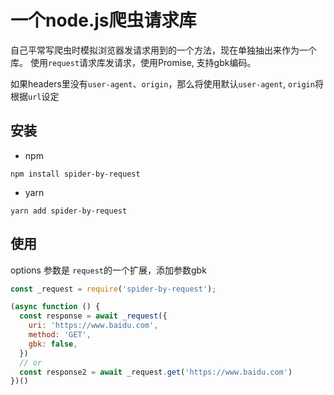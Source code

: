 # 一个node.js爬虫请求库

自己平常写爬虫时模拟浏览器发请求用到的一个方法，现在单独抽出来作为一个库。
使用`request`请求库发请求，使用Promise, 支持gbk编码。

如果headers里没有`user-agent`、`origin`，那么将使用默认`user-agent`, `origin`将根据`url`设定

## 安装
* npm
``` shell
npm install spider-by-request
```
* yarn
``` shell
yarn add spider-by-request
```

## 使用
options 参数是 `request`的一个扩展，添加参数gbk
```javascript
const _request = require('spider-by-request');

(async function () {
  const response = await _request({
    uri: 'https://www.baidu.com',
    method: 'GET',
    gbk: false,
  })
  // or
  const response2 = await _request.get('https://www.baidu.com')
})()

```
